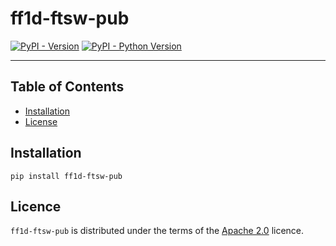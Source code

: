 # ff1d-ftsw-pub

[![PyPI - Version](https://img.shields.io/pypi/v/ff1d-ftsw-pub.svg)](https://pypi.org/project/ff1d-ftsw-pub)
[![PyPI - Python Version](https://img.shields.io/pypi/pyversions/ff1d-ftsw-pub.svg)](https://pypi.org/project/ff1d-ftsw-pub)

-----

## Table of Contents

- [Installation](#installation)
- [License](#license)

## Installation

```console
pip install ff1d-ftsw-pub
```

## Licence

`ff1d-ftsw-pub` is distributed under the terms of the [Apache 2.0](https://spdx.org/licenses/Apache-2.0.html) licence.
